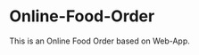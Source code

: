 # Online-Food-Order

This is an Online Food Order based on Web-App.






































































































































































